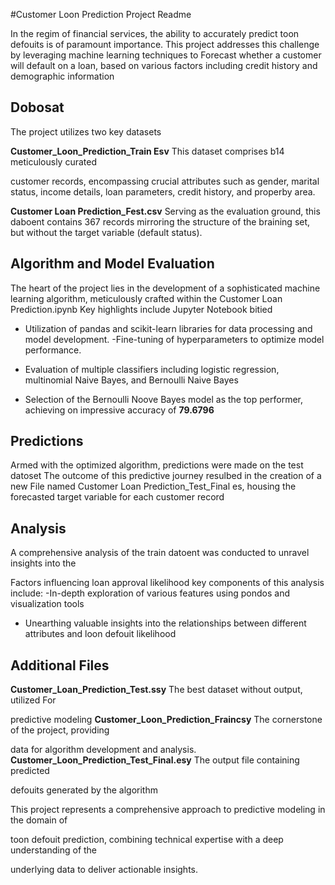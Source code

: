 #Customer Loon Prediction Project Readme

In the regim of financial services, the ability to accurately predict toon defouits is of paramount importance. This project addresses this challenge by leveraging machine learning techniques to Forecast whether a customer will default on a loan, based on various factors including credit history and demographic information

## Dobosat

The project utilizes two key datasets

**Customer_Loon_Prediction_Train Esv** This dataset comprises b14 meticulously curated

customer records, encompassing crucial attributes such as gender, marital status, income details, loan parameters, credit history, and properby area.

**Customer Loan Prediction_Fest.csv** Serving as the evaluation ground, this daboent contains 367 records mirroring the structure of the braining set, but without the target variable (default status).

## Algorithm and Model Evaluation

The heart of the project lies in the development of a sophisticated machine learning algorithm, meticulously crafted within the Customer Loan Prediction.ipynb Key highlights include Jupyter Notebook bitied

- Utilization of pandas and scikit-learn libraries for data processing and model development. -Fine-tuning of hyperparameters to optimize model performance.

- Evaluation of multiple classifiers including logistic regression, multinomial Naive Bayes, and Bernoulli Naive Bayes

- Selection of the Bernoulli Noove Bayes model as the top performer, achieving on impressive accuracy of **79.6796**

## Predictions

Armed with the optimized algorithm, predictions were made on the test datoset The outcome of this predictive journey resulbed in the creation of a new File named Customer Loan Prediction_Test_Final es, housing the forecasted target variable for each customer record

## Analysis

A comprehensive analysis of the train datoent was conducted to unravel insights into the

Factors influencing loan approval likelihood key components of this analysis include: -In-depth exploration of various features using pondos and visualization tools

- Unearthing valuable insights into the relationships between different attributes and loon defouit likelihood

## Additional Files

**Customer_Loan_Prediction_Test.ssy** The best dataset without output, utilized For

predictive modeling **Customer_Loon_Prediction_Fraincsy** The cornerstone of the project, providing

data for algorithm development and analysis. **Customer_Loon_Prediction_Test_Final.esy** The output file containing predicted

defouits generated by the algorithm

This project represents a comprehensive approach to predictive modeling in the domain of

toon defouit prediction, combining technical expertise with a deep understanding of the

underlying data to deliver actionable insights.
